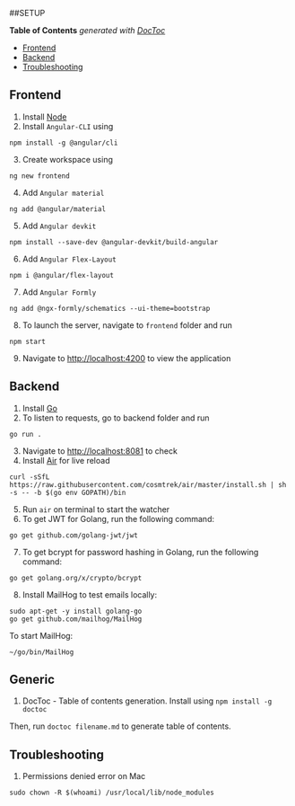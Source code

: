 ##SETUP
<!-- START doctoc generated TOC please keep comment here to allow auto update -->
<!-- DON'T EDIT THIS SECTION, INSTEAD RE-RUN doctoc TO UPDATE -->
**Table of Contents**  *generated with [DocToc](https://github.com/thlorenz/doctoc)*

- [Frontend](#frontend)
- [Backend](#backend)
- [Troubleshooting](#troubleshooting)

<!-- END doctoc generated TOC please keep comment here to allow auto update -->
## Frontend

1. Install [Node](https://nodejs.org/en/download/)
2. Install `Angular-CLI` using
```
npm install -g @angular/cli
```
3. Create workspace using 

```
ng new frontend
```
4. Add `Angular material`
```
ng add @angular/material
```
5. Add `Angular devkit`
```
npm install --save-dev @angular-devkit/build-angular
```
6. Add `Angular Flex-Layout`
```
npm i @angular/flex-layout
```
7. Add `Angular Formly`
```
ng add @ngx-formly/schematics --ui-theme=bootstrap
```
8. To launch the server, navigate to `frontend` folder and run 
```
npm start
```
9. Navigate to [http://localhost:4200](http://localhost:4200) to view the application

## Backend

1. Install [Go](https://go.dev/dl/)
2. To listen to requests, go to backend folder and run

```
go run .
```
3. Navigate to [http://localhost:8081](http://localhost:8081) to check
4. Install [Air](https://github.com/cosmtrek/air) for live reload 
```
curl -sSfL https://raw.githubusercontent.com/cosmtrek/air/master/install.sh | sh -s -- -b $(go env GOPATH)/bin
```
5. Run `air` on terminal to start the watcher
6. To get JWT for Golang, run the following command:

```
go get github.com/golang-jwt/jwt
```
7. To get bcrypt for password hashing in Golang, run the following command:

```
go get golang.org/x/crypto/bcrypt
```
8. Install MailHog to test emails locally:

```
sudo apt-get -y install golang-go
go get github.com/mailhog/MailHog
```
 To start MailHog:

```
~/go/bin/MailHog
```
   

## Generic
1. DocToc - Table of contents generation. Install using `npm install -g doctoc`

Then, run `doctoc filename.md` to generate table of contents.

## Troubleshooting

1. Permissions denied error on Mac

```
sudo chown -R $(whoami) /usr/local/lib/node_modules
```
